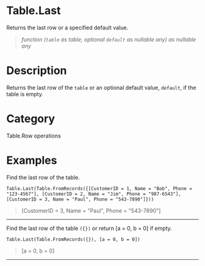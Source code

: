 # Table.Last
Returns the last row or a specified default value.
> _function (<code>table</code> as table, optional <code>default</code> as nullable any) as nullable any_

# Description 
Returns the last row of the <code>table</code> or an optional default value, <code>default</code>, if the table is empty.
# Category 
Table.Row operations
# Examples 
Find the last row of the table.
```
Table.Last(Table.FromRecords({[CustomerID = 1, Name = "Bob", Phone = "123-4567"], [CustomerID = 2, Name = "Jim", Phone = "987-6543"], [CustomerID = 3, Name = "Paul", Phone = "543-7890"]}))
```
> [CustomerID = 3, Name = "Paul", Phone = "543-7890"]
***
Find the last row of the table <code>({})</code> or return [a = 0, b = 0] if empty.
```
Table.Last(Table.FromRecords({}), [a = 0, b = 0])
```
> [a = 0, b = 0]
***
